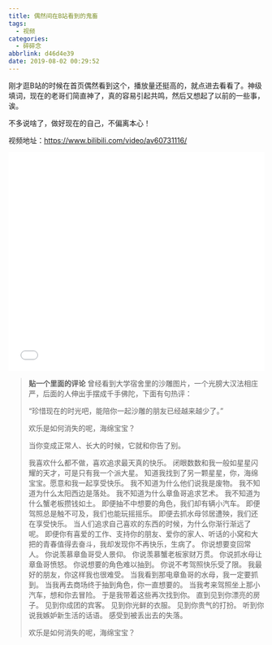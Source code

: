```yaml
---
title: 偶然间在B站看到的鬼畜
tags:
  - 视频
categories:
  - 碎碎念
abbrlink: d46d4e39
date: 2019-08-02 00:29:52
---
```

刚才逛B站的时候在首页偶然看到这个，播放量还挺高的，就点进去看看了。神级填词，现在的老哥们简直神了，真的容易引起共鸣，然后又想起了以前的一些事，诶。
<!-- more --> 
不多说啥了，做好现在的自己，不偏离本心！

视频地址：<https://www.bilibili.com/video/av60731116/>

<iframe src="//player.bilibili.com/player.html?aid=60731116&cid=106015992&page=1" scrolling="no" border="0" frameborder="no" framespacing="0" allowfullscreen="true" style="width: 640px; height: 430px; max-width: 100%"> </iframe>

>**贴一个里面的评论**
> 曾经看到大学宿舍里的沙雕图片，一个光膀大汉法相庄严，后面的人伸出手摆成千手佛陀，下面有句热评：
> 
> “珍惜现在的时光吧，能陪你一起沙雕的朋友已经越来越少了。”
> 
> 欢乐是如何消失的呢，海绵宝宝？
>
>当你变成正常人、长大的时候，它就和你告了别。
>
>我喜欢什么都不做，喜欢追求最天真的快乐。
>闭眼数数和我一般如星星闪耀的天才，可是只有我一个派大星。
>知道我找到了另一颗星星，你，海绵宝宝。愿意和我一起享受快乐。
>我不知道为什么他们说我是废物。
>我不知道为什么太阳西边是落处。
>我不知道为什么章鱼哥追求艺术。
>我不知道为什么蟹老板攒钱如土。
>即便抽不中想要的角色，我们却有辆小汽车。
>即便驾照总是触不可及，我们也能玩摇摇乐。
>即便去抓水母邻居遭殃，我们还在享受快乐。
>当人们追求自己喜欢的东西的时候，为什么你渐行渐远了呢。
>即便你有喜爱的工作、支持你的朋友、爱你的家人、听话的小窝和大把的青春值得去奋斗，我却发现你不再快乐，生病了。
>你说想要变回常人。
>你说羡慕章鱼哥受人景仰。
>你说羡慕蟹老板家财万贯。
>你说抓水母让章鱼哥愤怒。
>你说想要的角色难以抽到。
>你说不考驾照快乐受了限。
>我最好的朋友，你这样我也很难受。
>当我看到那电章鱼哥的水母，我一定要抓到。
>当我再去商场终于抽到角色，你一直想要的。
>当我考来驾照坐上那小汽车，想和你去冒险。
>于是我带着这些再次找到你。
>直到见到你漂亮的房子。
>见到你成团的宾客。
>见到你光鲜的衣服。
>见到你贵气的打扮。
>听到你说我嫉妒新生活的话语。
>感受到被丢出去的失落。
>
>欢乐是如何消失的呢，海绵宝宝？